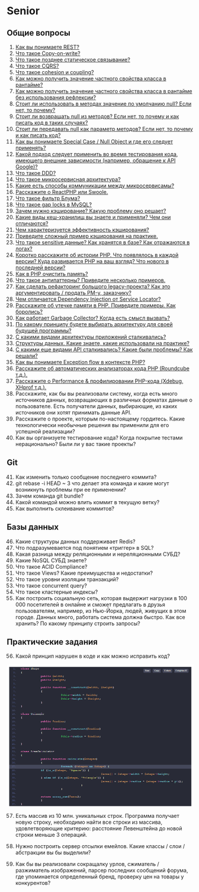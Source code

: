 # Senior
## Общие вопросы

1. [Как вы понимаете REST?](https://medium.com/@andr.ivas12/rest-простым-языком-90a0bca0bc78)
2. [Что такое Copy-on-write?](https://www.google.com/url?sa=t&rct=j&q=&esrc=s&source=web&cd=&ved=2ahUKEwjE0IPyy5n4AhUN7XMBHRssDqwQFnoECAoQAQ&url=https%3A%2F%2Fzualex.com%2Fposts%2Fcopy-on-write-php%2F&usg=AOvVaw1GXKL7esbexeJgby8gaQY1)
3. [Что такое позднее статическое связывание?](https://ithazard.com/позднее-статическое-связывание/)
4. [Что такое CQRS?](https://www.google.com/url?sa=t&rct=j&q=&esrc=s&source=web&cd=&cad=rja&uact=8&ved=2ahUKEwjkzfWZzJn4AhVH7XMBHZMzAjQQFnoECBAQAQ&url=https%3A%2F%2Fhabr.com%2Fru%2Fcompany%2Fsimbirsoft%2Fblog%2F329970%2F&usg=AOvVaw0mCr9Ns-ToYNxvKDKDP-XI)
5. [Что такое cohesion и coupling?](https://www.google.com/url?sa=t&rct=j&q=&esrc=s&source=web&cd=&cad=rja&uact=8&ved=2ahUKEwjAyqOmzJn4AhVw7HMBHUvgDNgQFnoECAcQAQ&url=https%3A%2F%2Fmedium.com%2Fgerman-gorelkin%2Flow-coupling-high-cohesion-d36369fb1be9&usg=AOvVaw3S9ol33lo2OioWfK2ci1DK)
6. [Как можно получить значение частного свойства класса в рантайме?](https://www.google.com/url?sa=t&rct=j&q=&esrc=s&source=web&cd=&cad=rja&uact=8&ved=2ahUKEwikuq21zJn4AhX18XMBHd2ICCIQFnoECAkQAQ&url=https%3A%2F%2Fhabr.com%2Fru%2Fpost%2F186718%2F&usg=AOvVaw3NV5_fCgykksuGjybn7DzN)
7. [Как можно получить значение частного свойства класса в рантайме без использования рефлексии?](https://codernet.ru/articles/web/kak_poluchit_zashhishhennoe_svojstvo_obekta_v_php/)
8. [Стоит ли использовать в методах значение по умолчанию null? Если нет, то почему?](https://habr.com/ru/post/309462/)
9. [Стоит ли возвращать null из методов? Если нет, то почему и как писать код в таких случаях?](https://ask-dev.ru/info/19426/should-functions-return-null-or-an-empty-object)
10. [Стоит ли передавать null как параметр методов? Если нет, то почему и как писать код?](https://ru.stackoverflow.com/questions/1005521/Корректность-null-как-дефолтного-параметра-метода-и-возвращаемого-значения)
11. [Как вы понимаете Special Case / Null Object и где его следует применять?](https://habr.com/ru/post/169827/)
12. [Какой подход следует применить во время тестирования кода, имеющего внешние зависимости (например, обращение к API Google)?]()
13. [Что такое DDD?](https://promdevelop.com/technologies/domain-driven-design/)
14. [Что такое микросервисная архитектура?](https://vc.ru/dev/295980-mikroservisnaya-arhitektura-teoriya-i-praktika)
15. [Какие есть способы коммуникации между микросервисамы?](https://otus.ru/nest/post/2485/)
16. [Расскажите о ReactPHP или Swoole.](https://habr.com/ru/post/451916/)
17. [Что такое фильтр Блума?](https://habr.com/ru/company/otus/blog/541378/)
18. [Что такое gap locks в MySQL?](https://habr.com/ru/post/238513/)
19. [Зачем нужно кэширование? Какую проблему оно решает?](https://aws.amazon.com/ru/caching/)
20. [Какие виды кеш-хранилищ вы знаете и применяли? Чем они отличаются?]()
21. [Чем характеризуется эффективность кэширования?](https://intellect.icu/urovni-i-vidy-keshirovaniya-kogda-primenyat-i-kogda-keshirovanie-vredno-6961)
22. [Приведите сложный пример кэширования на практике.](https://compendium.school/informatics/algorithm/20.html)
23. [Что такое sensitive данные? Как хранятся в базе? Как отражаются в логах?](https://interlegal.com.ua/ru/publikacii/gdpr_novyj_uroven_zashhity_personalnyh_dannyh/)
24. [Коротко расскажите об истории PHP. Что появлялось в каждой версии? Куда развивается PHP на ваш взгляд? Что нового в последней версии?](https://www.php.net/manual/ru/history.php.php)
25. [Как в PHP очистить память?](https://codernet.ru/articles/web/chto_luchshe_ispolzovat_pri_osvobozhdenii_pamyati_v_php_unset_ili_$varnull/)
26. [Что такое антипаттерны? Приведите несколько примеров.](https://bool.dev/blog/detail/antipatterny-v-programmirovanii-i-proektirovanii-arkhitektury)
27. [Как сделать рефакторинг большого legacy-проекта? Как это аргументировать / продать PM-у, заказчику?](https://dou.ua/lenta/articles/legacy-system/)
28. [Чем отличается Dependency Injection от Service Locator?](https://habr.com/ru/post/465395/)
29. [Расскажите об утечке памяти в PHP. Приведите примеры. Как боролись?](https://youtu.be/NNMp-97rk9c)
30. [Как работает Garbage Collector? Когда есть смысл вызвать?](https://dou.ua/lenta/articles/principles-of-garbage-collection/)
31. [По какому принципу будете выбирать архитектуру для своей будущей программы?](https://habr.com/ru/post/276593/)
32. [С какими видами архитектуры приложений сталкивались?](https://nuancesprog.ru/p/12019/)
33. [Структуры данных. Какие знаете, какие использовали на практике?](https://habr.com/ru/company/ruvds/blog/515258/)
34. [С какими еще видами API сталкивались? Какие были проблемы? Как решали?](https://www.mobidea.com/academy/ru/shto-takoe-api/)
35. [Как вы понимаете Exception flow в контексте PHP?](https://habr.com/ru/post/100137/)
36. [Расскажите об автоматических анализаторах кода PHP (Roundcube т.д.).](https://habr.com/ru/company/badoo/blog/426605/)
37. [Расскажите о Performance & профилировании PHP-кода (Xdebug, XHprof т.д.).](http://debian-help.ru/articles/xhprof-i-xdebug-profilirovanie-profiling-koda-php/)
38. Расскажите, как бы вы реализовали систему, когда есть много источников данных, возвращающих в различных форматах данные о пользователе. Есть получатели данных, выбирающие, из каких источников они хотят принимать данные API.
39. Расскажите о проекте, которым по-настоящему гордитесь. Какие технологически необычные решения вы применили для его успешной реализации?
40. Как вы организуете тестирование кода? Когда покрытие тестами нерационально? Были ли у вас такие проекты?

## Git

41. Как изменить только сообщение последнего коммита?
42. git rebase -i HEAD ~ 3 что делает эта команда и какие могут возникнуть проблемы при ее применении?
43. Зачем команда git bundle?
44. Какой командой можно влить коммит в текущую ветку?
45. Как выполнить склеивание коммитов?

## Базы данных

46. Какие структуры данных поддерживает Redis?
47. Что подразумевается под понятием «триггер» в SQL?
48. Какая разница между реляционными и нереляционными СУБД?
49. Какие NoSQL СУБД знаете?
50. Что такое ACID Compliance?
51. Что такое Views? Какие преимущества и недостатки?
52. Что такое уровни изоляции транзакций?
53. Что такое concurrent query?
54. Что такое кластерные индексы?
55. Как построить социальную сеть, которая выдержит нагрузки в 100 000 посетителей в онлайне и сможет предлагать в друзья пользователям, например, из Нью-Йорка, людей, живущих в этом городе. Данных много, работать система должна быстро. Как все хранить? По какому принципу строить запросы?

## Практические задания

56. Какой принцип нарушен в коде и как можно исправить код?


![](./images/56_1.PNG)

57. Есть массив из 10 млн. уникальных строк. Программа получает новую строку, необходимо найти все строки из массива, удовлетворяющие критерию: расстояние Левенштейна до новой строки меньше 3 операций.

58. Нужно построить сервер отсылки емейлов. Какие классы / слои / абстракции вы бы выделили?

59. Как бы вы реализовали сокращалку урлов, сжиматель / разжиматель изображений, парсер последних сообщений форума, где упоминается определенный бренд, проверку цен на товары у конкурентов?
    


